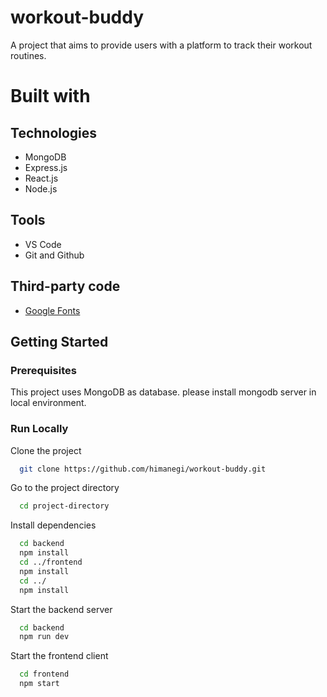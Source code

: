 # workout-buddy

A project that aims to provide users with a platform to track their workout routines.

# Built with

## Technologies

- MongoDB
- Express.js
- React.js
- Node.js

## Tools

- VS Code
- Git and Github

## Third-party code 

- [Google Fonts](https://fonts.google.com/)



<!-- Getting Started -->
## 	Getting Started

<!-- Prerequisites -->
### Prerequisites

This project uses MongoDB as database. please install mongodb server in local environment.

<!-- Run Locally -->
### Run Locally

Clone the project

```bash
  git clone https://github.com/himanegi/workout-buddy.git
```

Go to the project directory

```bash
  cd project-directory
```

Install dependencies

```bash
  cd backend
  npm install
  cd ../frontend
  npm install
  cd ../
  npm install
```

Start the backend server

```bash
  cd backend
  npm run dev
```

Start the frontend client

```bash
  cd frontend
  npm start
```
